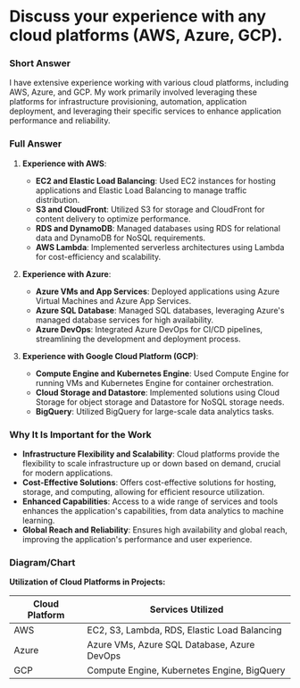 # Discuss your experience with any cloud platforms (AWS, Azure, GCP).

### Short Answer
I have extensive experience working with various cloud platforms, including AWS, Azure, and GCP. My work primarily involved leveraging these platforms for infrastructure provisioning, automation, application deployment, and leveraging their specific services to enhance application performance and reliability.

### Full Answer
1. **Experience with AWS**:
    - **EC2 and Elastic Load Balancing**: Used EC2 instances for hosting applications and Elastic Load Balancing to manage traffic distribution.
    - **S3 and CloudFront**: Utilized S3 for storage and CloudFront for content delivery to optimize performance.
    - **RDS and DynamoDB**: Managed databases using RDS for relational data and DynamoDB for NoSQL requirements.
    - **AWS Lambda**: Implemented serverless architectures using Lambda for cost-efficiency and scalability.

2. **Experience with Azure**:
    - **Azure VMs and App Services**: Deployed applications using Azure Virtual Machines and Azure App Services.
    - **Azure SQL Database**: Managed SQL databases, leveraging Azure's managed database services for high availability.
    - **Azure DevOps**: Integrated Azure DevOps for CI/CD pipelines, streamlining the development and deployment process.

3. **Experience with Google Cloud Platform (GCP)**:
    - **Compute Engine and Kubernetes Engine**: Used Compute Engine for running VMs and Kubernetes Engine for container orchestration.
    - **Cloud Storage and Datastore**: Implemented solutions using Cloud Storage for object storage and Datastore for NoSQL storage needs.
    - **BigQuery**: Utilized BigQuery for large-scale data analytics tasks.

### Why It Is Important for the Work
- **Infrastructure Flexibility and Scalability**: Cloud platforms provide the flexibility to scale infrastructure up or down based on demand, crucial for modern applications.
- **Cost-Effective Solutions**: Offers cost-effective solutions for hosting, storage, and computing, allowing for efficient resource utilization.
- **Enhanced Capabilities**: Access to a wide range of services and tools enhances the application's capabilities, from data analytics to machine learning.
- **Global Reach and Reliability**: Ensures high availability and global reach, improving the application's performance and user experience.

### Diagram/Chart
**Utilization of Cloud Platforms in Projects:**

| Cloud Platform | Services Utilized                          |
|----------------|--------------------------------------------|
| AWS            | EC2, S3, Lambda, RDS, Elastic Load Balancing |
| Azure          | Azure VMs, Azure SQL Database, Azure DevOps |
| GCP            | Compute Engine, Kubernetes Engine, BigQuery |